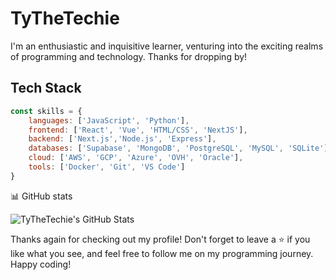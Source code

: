 # TyTheTechie
I'm an enthusiastic and inquisitive learner, venturing into the exciting realms of programming and technology. Thanks for dropping by!

## Tech Stack
```javascript
const skills = {
    languages: ['JavaScript', 'Python'],
    frontend: ['React', 'Vue', 'HTML/CSS', 'NextJS'],
    backend: ['Next.js','Node.js', 'Express'],
    databases: ['Supabase', 'MongoDB', 'PostgreSQL', 'MySQL', 'SQLite'],
    cloud: ['AWS', 'GCP', 'Azure', 'OVH', 'Oracle'],
    tools: ['Docker', 'Git', 'VS Code']
}
```

📊 GitHub stats

![TyTheTechie's GitHub Stats](https://github-readme-stats.vercel.app/api?username=TyTheTechie&show_icons=true&theme=vue-dark&bg_color=30,e96443,904e95&title_color=fff&text_color=fff&icon_color=79ff97&border_radius=15&border_color=79ff97&custom_title=TyTheTechie%27s%20GitHub%20Stats)

Thanks again for checking out my profile! Don't forget to leave a ⭐ if you like what you see, and feel free to follow me on my programming journey. Happy coding!
